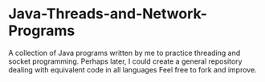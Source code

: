 # Java-Threads-and-Network-Programs
A collection of Java programs written by me to practice threading and socket programming. 
Perhaps later, I could create a general repository dealing with equivalent code in all languages
Feel free to fork and improve.
